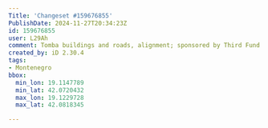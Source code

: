 ```yaml
---
Title: 'Changeset #159676855'
PublishDate: 2024-11-27T20:34:23Z
id: 159676855
user: L29Ah
comment: Tomba buildings and roads, alignment; sponsored by Third Fund of Montelibero
created_by: iD 2.30.4
tags:
- Montenegro
bbox:
  min_lon: 19.1147789
  min_lat: 42.0720432
  max_lon: 19.1229728
  max_lat: 42.0818345

---
```

